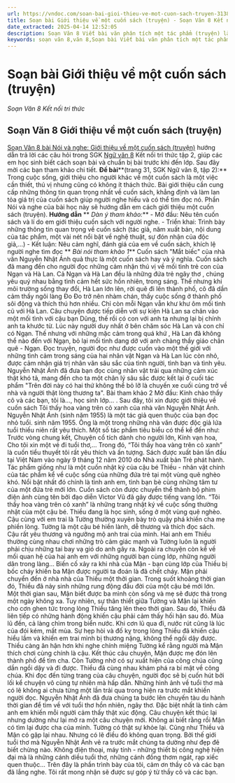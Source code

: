 ```yaml
---
url: https://vndoc.com/soan-bai-gioi-thieu-ve-mot-cuon-sach-truyen-313879
title: Soạn bài Giới thiệu về một cuốn sách (truyện) - Soạn Văn 8 Kết nối tri thức - VnDoc.com
date_extracted: 2025-04-14 12:52:05
description: Soạn Văn 8 Viết bài văn phân tích một tác phẩm (truyện) là bài soạn bài mẫu thuộc chương trình Ngữ văn lớp 8 KNTT học kì 2. Mời các bạn cùng tham khảo bài soạn để chuẩn bị cho bài học sắp tới của mình.
keywords: soạn văn 8,văn 8,Soạn bài Viết bài văn phân tích một tác phẩm (truyện),ngữ văn 8,soan van 8,soạn văn lớp 8,giải văn 8,soạn văn 8 tập 2,soạn văn 8 Viết bài văn phân tích một tác phẩm,soạn văn 8 kết nối tri thức,văn 8 kntt,ngữ văn 8 kết nối tri thức,Viết bài văn phân tích một tác phẩm (truyện),soạn bài Viết bài văn phân tích một tác phẩm lớp 8,soạn văn 8 kntt,văn 8 kết nối tri thức
---
```


# Soạn bài Giới thiệu về một cuốn sách \(truyện\)
_Soạn Văn 8 Kết nối tri thức_
## **Soạn Văn 8 Giới thiệu về một cuốn sách \(truyện\)**
[Soạn Văn 8 bài Nói và nghe: Giới thiệu về một cuốn sách \(truyện\)](<https://vndoc.com/soan-bai-gioi-thieu-ve-mot-cuon-sach-truyen-313879>) hướng dẫn trả lời các câu hỏi trong SGK [Ngữ văn 8](<https://vndoc.com/ngu-van-lop8>) Kết nối tri thức tập 2, giúp các em học sinh biết cách soạn bài và chuẩn bị bài trước khi đến lớp. Sau đây mời các bạn tham khảo chi tiết.
**Đề bài****\(trang 31, SGK Ngữ văn 8, tập 2\):**
Trong cuộc sống, giới thiệu cho người khác về một cuốn  sách là một việc cần thiết, thú vị nhưng cũng có không ít thách thức. Bài giới thiệu cần cung cấp những thông tin quan trọng nhất về cuốn sách, khẳng định và làm lan tỏa giá trị của cuốn sách giúp người nghe hiểu và có thể tìm đọc nó. Phần Nói và nghe của bài học này sẽ hướng dẫn em cách giới thiệu một cuốn sách \(truyện\).
**Hướng dẫn**
** _Dàn ý tham khảo:_**
\- Mở đầu: Nêu tên cuốn sách và lí do em giới thiệu cuốn sách với người nghe.
\- Triển khai: Trình bày những thông tin quan trọng về cuốn sách \(tác giả, năm xuất bản, nội dung của tác phẩm, một vài nét nổi bật về nghệ thuật, sự đón nhận của độc giả,…\)
\- Kết luận: Nêu cảm nghĩ, đánh giá của em về cuốn sách, khích lệ người nghe tìm đọc
** _Bài nói tham khảo 1_**
Cuốn  sách "Mắt biếc" của nhà văn Nguyễn Nhật Ánh quả thực là một cuốn sách hay và ý nghĩa. Cuốn sách đã mang đến cho người đọc những cảm nhận thú vị về mối tình trẻ con của Ngạn và Hà Lan. Cả Ngạn và Hà Lan đều là những đứa trẻ ngây thơ , chúng yêu quý nhau bằng tình cảm hết sức hồn nhiên, trong sáng. Thế nhưng khi môi trường sống thay đổi, Hà Lan lớn lên, rời quê đi lên thành phố, cô đã dần cảm thấy ngôi làng Đo Đo trở nên nhàm chán, thấy cuộc sống ở thành phố sôi động và thích thú hơn nhiều. Chỉ còn mỗi Ngạn vẫn khư khư ôm mối tình cũ với Hà Lan. Câu chuyện được tiếp diễn với sự kiện Hà Lan sa chân vào một mối tình với cậu bạn Dũng, thế rồi có con với anh ta nhưng lại bị chính anh ta khước từ. Lúc này người duy nhất ở bên chăm sóc Hà Lan và con chỉ có Ngạn. Thế nhưng với những mặc cảm trong quá khứ , Hà Lan đã không thể nào đến với Ngạn, bỏ lại mối tình dang dở với anh chàng thầy giáo chân quê - Ngạn. Đọc truyện, người đọc như được cuốn vào một thế giới với những tình cảm trong sáng của hai nhân vật Ngạn và Hà Lan lúc còn nhỏ, được cảm nhận giá trị nhân văn sâu sắc của tình người, tình bạn và tình yêu. Nguyễn Nhật Ánh đã đưa bạn đọc cùng nhân vật trải qua những cảm xúc thật khó tả, mang đến cho ta một chân lý sâu sắc được kết lại ở cuối tác phẩm "Trên đời này có hai thứ không thể bỏ lỡ là chuyến xe cuối cùng trở về nhà và người thật lòng thương ta".
Bài tham khảo 2
Mở đầu: Kính chào thầy cô và các bạn, tôi là…, học sinh lớp… . Sau đây, tôi xin được giới thiệu về cuốn sách Tôi thấy hoa vàng trên cỏ xanh của nhà văn Nguyễn Nhật Ánh.
Nguyễn Nhật Ánh \(sinh năm 1955\) là một tác giả quen thuộc của bạn đọc nhỏ tuổi. sinh năm 1955. Ông là một trong những nhà văn được độc giả lứa tuổi thiếu niên rất yêu thích. Một số tác phẩm tiêu biểu có thể kể đến như: Trước vòng chung kết, Chuyện cổ tích dành cho người lớn, Kính vạn hoa, Cho tôi xin một vé đi tuổi thơ,... Trong đó, “Tôi thấy hoa vàng trên cỏ xanh” là cuốn tiểu thuyết tôi rất yêu thích và ấn tượng.
Sách được xuất bản lần đầu tại Việt Nam vào ngày 9 tháng 12 năm 2010 do Nhà xuất bản Trẻ phát hành. Tác phẩm giống như là một cuốn nhật ký của cậu bé Thiều - nhân vật chính của tác phẩm kể về cuộc sống của những đứa trẻ tại một vùng quê nghèo khó. Nổi bật nhất đó chính là tình anh em, tình bạn bè cùng những tâm tư của một đứa trẻ mới lớn. Cuốn  sách còn được chuyển thể thành bộ phim điện ảnh cùng tên bởi đạo diễn Victor Vũ đã gây được tiếng vang lớn.
“Tôi thấy hoa vàng trên cỏ xanh” là những trang nhật ký về cuộc sống thường nhật của một cậu bé. Thiều đang là học sinh, sống ở một vùng quê nghèo. Cậu cùng với em trai là Tường thường xuyên bày trò quậy phá khiến cha mẹ phiền lòng. Tường là một cậu bé hiền lành, dễ thương và thích đọc sách. Cậu rất yêu thương và ngưỡng mộ anh trai của mình. Hai anh em Thiều thường cùng nhau chơi những trò cảm giác mạnh và Tường luôn là người phải chịu những tai bay vạ gió do anh gây ra.
Ngoài ra chuyện còn kể về mối quan hệ của hai anh em với những người bạn cùng lớp, những người dân trong làng… Biến cố xảy ra khi nhà của Mận - bạn cùng lớp của Thiều bị bốc cháy khiến ba Mận được người ta đoán là đã chết cháy. Mận phải chuyển đến ở nhà nhà của Thiều một thời gian. Trong suốt khoảng thời gian đó, Thiều đã nảy sinh những rung động đầu đời của một cậu bé mới lớn. Một thời gian sau, Mận biết được ba mình còn sống và mẹ sẽ được thả trong một ngày không xa.
Tuy nhiên, sự thân thiết giữa Tường và Mận lại khiến cho cơn ghen tức trong lòng Thiều tăng lên theo thời gian. Sau đó, Thiều đã liên tiếp có những hành động khiến cậu phải cảm thấy hối hận sau đó. Mùa lũ đến, cả làng chìm trong biển nước. Khi cơn lũ qua đi, nước rút cũng là lúc của đói kém, mất mùa. Sự hẹp hòi và đố kỵ trong lòng Thiều đã khiến cậu hiểu lầm và khiến em trai mình bị thương nặng, không thể ngồi dậy được. Thiều càng ân hận hơn khi nghe chính miệng Tường kể rằng người mà Mận thích chơi cùng chính là cậu. Kết thúc câu chuyện, Mận được mẹ đón lên thành phố để tìm cha. Còn Tường nhờ có sự xuất hiện của công chúa cũng dần ngồi dậy và đi được. Thiều đã cùng nhau khám phá ra bí mật về công chúa.
Khi đọc đến từng trang của câu chuyện, người đọc sẽ bị cuốn hút bởi lối kể chuyện vô cùng tự nhiên mà hấp dẫn. Những hình ảnh về tuổi thơ mà có lẽ không ai chưa từng một lần trải qua trong hiện ra trước mắt khiến người đọc. Nguyễn Nhật Ánh đã đưa chúng ta bước lên chuyến tàu du hành thời gian để tìm về với tuổi thơ hồn nhiên, ngây thơ. Đặc biệt nhất là tình cảm anh em khiến mỗi người cảm thấy thật xúc động.
Câu chuyện kết thúc lại nhưng dường như lại mở ra một câu chuyện mới. Không ai biết rằng rồi Mận có tìm lại được cha của mình. Tường có thật sự khỏe lại. Cũng như Thiều và Mận có gặp lại nhau. Nhưng có lẽ điều đó không quan trọng. Bởi thế giới tuổi thơ mà Nguyễn Nhật Ánh vẽ ra trước mắt chúng ta dường như đẹp đẽ biết chừng nào. Không điện thoại, máy tính - những thiết bị công nghệ hiện đại mà là những cánh diều tuổi thơ, những cánh đồng thơm ngát, rạp xiếc quen thuộc…
Trên đây là phần trình bày của tôi, cảm ơn thầy cô và các bạn đã lắng nghe. Tôi rất mong nhận sẽ được sự góp ý từ thầy cô và các bạn.
